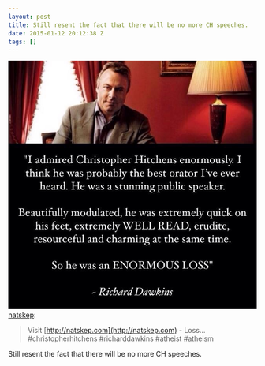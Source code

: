 ```yaml
---
layout: post
title: Still resent the fact that there will be no more CH speeches.
date: 2015-01-12 20:12:38 Z
tags: []
---
```

![](/media/2015/01/107915410774.jpg)
[natskep](http://natskep.tumblr.com/post/107904802550/visit-http-natskep-com-loss):

> Visit [http://natskep.com](http://natskep.com) - Loss… #christopherhitchens #richarddawkins #atheist #atheism

Still resent the fact that there will be no more CH speeches.
